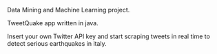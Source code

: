Data Mining and Machine Learning project.

TweetQuake app written in java.

Insert your own Twitter API key and start scraping tweets in real time to detect serious earthquakes in italy.
